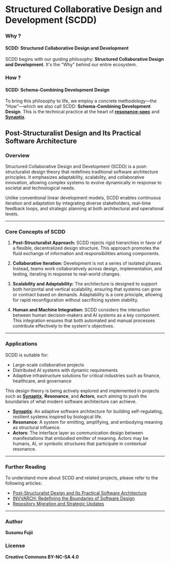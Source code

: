 # Structured Collaborative Design and Development (SCDD)

### **Why ?**

#### SCDD: **Structured Collaborative Design and Development**

SCDD begins with our guiding philosophy: **Structured Collaborative Design and Development**. It's the "Why" behind our entire ecosystem.

### **How ?**

#### SCDD: **Schema-Combining Development Design**

To bring this philosophy to life, we employ a concrete methodology—the "How"—which we also call SCDD: **Schema-Combining Development Design**. This is the technical practice at the heart of **[resonance-spec](https://github.com/sujii/resonance-spec)** and **[Synaptix](https://github.com/sujii/synaptix)**.

## Post-Structuralist Design and Its Practical Software Architecture

### **Overview**

Structured Collaborative Design and Development (SCDD) is a post-structuralist design theory that redefines traditional software architecture principles. It emphasizes adaptability, scalability, and collaborative innovation, allowing complex systems to evolve dynamically in response to societal and technological needs.

Unlike conventional linear development models, SCDD enables continuous iteration and adaptation by integrating diverse stakeholders, real-time feedback loops, and strategic planning at both architectural and operational levels.

---

### **Core Concepts of SCDD**

1. **Post-Structuralist Approach:**
   SCDD rejects rigid hierarchies in favor of a flexible, decentralized design structure. This approach promotes the fluid exchange of information and responsibilities among components.

2. **Collaborative Iteration:**
   Development is not a series of isolated phases. Instead, teams work collaboratively across design, implementation, and testing, iterating in response to real-world changes.

3. **Scalability and Adaptability:**
   The architecture is designed to support both horizontal and vertical scalability, ensuring that systems can grow or contract based on demands. Adaptability is a core principle, allowing for rapid reconfiguration without sacrificing system stability.

4. **Human and Machine Integration:**
   SCDD considers the interaction between human decision-makers and AI systems as a key component. This integration ensures that both automated and manual processes contribute effectively to the system's objectives.

---

### **Applications**

SCDD is suitable for:

- Large-scale collaborative projects
- Distributed AI systems with dynamic requirements
- Adaptive infrastructure solutions for critical industries such as finance, healthcare, and governance

This design theory is being actively explored and implemented in projects such as **[Synaptix](https://github.com/sujii/synaptix)**, **Resonance**, and **Actors**, each aiming to push the boundaries of what modern software architecture can achieve.

- **[Synaptix](https://github.com/sujii/synaptix)**: An adaptive software architecture for building self-regulating, resilient systems inspired by biological life.
- **Resonance**: A system for emitting, amplifying, and embodying meaning as structural influence.
- **Actors**: The interface layer as communication design between manifestations that embodied emitter of meaning. Actors may be humans, AI, or symbolic structures that participate in contextual resonance.

---

### **Further Reading**

To understand more about SCDD and related projects, please refer to the following articles:

- [Post-Structuralist Design and Its Practical Software Architecture](https://medium.com/@sujii/post-structuralist-design-and-its-practical-software-architecture-9749d9373f63)
- [INVVARCH: Redefining the Boundaries of Software Design](https://medium.com/@sujii/invvarch-redefining-the-boundaries-of-software-design-and-collaboration-64a6e50df395)
- [Repository Migration and Strategic Updates](https://medium.com/@sujii/invvarc-entering-a-new-development-phase-with-strategic-repository-migration-fb02fc9329c2)

---

### **Author**

**Susumu Fujii**

### **License**

**Creative Commons BY-NC-SA 4.0**

